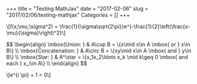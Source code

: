 +++
title = "Testing MathJax"
date = "2017-02-06"
slug = "2017/02/06/testing-mathjax"
Categories = []
+++

\\[f(x;\mu,\sigma^2) = \frac{1}{\sigma\sqrt{2\pi}}e^{-\frac{1}{2}\left(\frac{x-\mu}{\sigma}\right)^2}\\]

<div>
$$
\begin{align}
\mbox{Union: } & A\cup B = \{x\mid x\in A \mbox{ or } x\in B\} \\
\mbox{Concatenation: } & A\circ B  = \{xy\mid x\in A \mbox{ and } y\in B\} \\
\mbox{Star: } & A^\star  = \{x_1x_2\ldots x_k \mid  k\geq 0 \mbox{ and each } x_i\in A\} \\
\end{align}
$$
</div>

\\[e^{i \pi} + 1 = 0\\]


